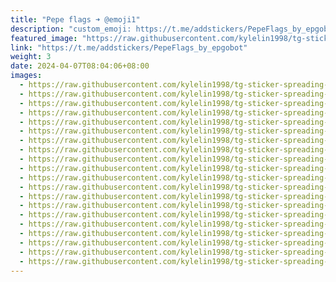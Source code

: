 ```yaml
---
title: "Pepe flags ➜ @emoji1"
description: "custom_emoji: https://t.me/addstickers/PepeFlags_by_epgobot"
featured_image: "https://raw.githubusercontent.com/kylelin1998/tg-sticker-spreading-worldwide-images/main/img/30bdaaca-0eb2-4e46-b68f-d225da1a2266.jpg"
link: "https://t.me/addstickers/PepeFlags_by_epgobot"
weight: 3
date: 2024-04-07T08:04:06+08:00
images:
  - https://raw.githubusercontent.com/kylelin1998/tg-sticker-spreading-worldwide-images/main/img/30bdaaca-0eb2-4e46-b68f-d225da1a2266.jpg
  - https://raw.githubusercontent.com/kylelin1998/tg-sticker-spreading-worldwide-images/main/img/5b44ea09-1569-4ead-b021-57990275c532.jpg
  - https://raw.githubusercontent.com/kylelin1998/tg-sticker-spreading-worldwide-images/main/img/2a0ce7e5-fdbf-4f61-8619-ac90ff3e8a29.jpg
  - https://raw.githubusercontent.com/kylelin1998/tg-sticker-spreading-worldwide-images/main/img/9f365486-fcf8-4668-8ad1-11196ebb4c2a.jpg
  - https://raw.githubusercontent.com/kylelin1998/tg-sticker-spreading-worldwide-images/main/img/3db67369-7b82-413a-b458-9debb6aec1fb.jpg
  - https://raw.githubusercontent.com/kylelin1998/tg-sticker-spreading-worldwide-images/main/img/68fb8d72-adda-43e3-a995-e5baf834e284.jpg
  - https://raw.githubusercontent.com/kylelin1998/tg-sticker-spreading-worldwide-images/main/img/b90eb708-642d-4993-a3f0-04c6d13dabcf.jpg
  - https://raw.githubusercontent.com/kylelin1998/tg-sticker-spreading-worldwide-images/main/img/fd3c2e5e-bac2-400d-b5a2-44ddf517b43b.jpg
  - https://raw.githubusercontent.com/kylelin1998/tg-sticker-spreading-worldwide-images/main/img/48dc34f5-d7db-4b2b-8733-56549ea1fb24.jpg
  - https://raw.githubusercontent.com/kylelin1998/tg-sticker-spreading-worldwide-images/main/img/efa38215-8928-4c6a-ad1b-25098bddf9a8.jpg
  - https://raw.githubusercontent.com/kylelin1998/tg-sticker-spreading-worldwide-images/main/img/8cae6b61-b871-40cc-a208-3fe2f322ed88.jpg
  - https://raw.githubusercontent.com/kylelin1998/tg-sticker-spreading-worldwide-images/main/img/24cb282d-90ce-4385-9640-cb8eaaca95fb.jpg
  - https://raw.githubusercontent.com/kylelin1998/tg-sticker-spreading-worldwide-images/main/img/9c2c1c0b-40fa-4004-b3a1-31857c1f8a7a.jpg
  - https://raw.githubusercontent.com/kylelin1998/tg-sticker-spreading-worldwide-images/main/img/88214ac6-a161-4c05-9304-01930ca01167.jpg
  - https://raw.githubusercontent.com/kylelin1998/tg-sticker-spreading-worldwide-images/main/img/2d13bb53-b9b0-4383-8cc0-0dff866f039c.jpg
  - https://raw.githubusercontent.com/kylelin1998/tg-sticker-spreading-worldwide-images/main/img/76e77987-4c35-4848-a366-f3c1492d50bd.jpg
  - https://raw.githubusercontent.com/kylelin1998/tg-sticker-spreading-worldwide-images/main/img/9de47cd8-1c1a-4707-95f1-e8c9eaacf66b.jpg
  - https://raw.githubusercontent.com/kylelin1998/tg-sticker-spreading-worldwide-images/main/img/df8ee4a3-40ee-4a09-9b83-64dc6ff2fb36.jpg
  - https://raw.githubusercontent.com/kylelin1998/tg-sticker-spreading-worldwide-images/main/img/0027ac82-c4ca-4d07-972b-8de2a578c452.jpg
  - https://raw.githubusercontent.com/kylelin1998/tg-sticker-spreading-worldwide-images/main/img/c3f04272-aa6e-4a74-8531-bd268d8e7b21.jpg
---
```

